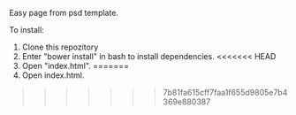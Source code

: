 Easy page from psd template.

To install:

1. Clone this repozitory
2. Enter "bower install" in bash to install dependencies.
<<<<<<< HEAD
3. Open "index.html".
=======
3. Open index.html.
>>>>>>> 7b81fa615cff7faa1f655d9805e7b4369e880387
